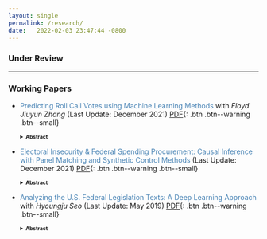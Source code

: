 ```yaml
---
layout: single
permalink: /research/
date:   2022-02-03 23:47:44 -0800
---
```

### Under Review

----------------
### Working Papers
+ <span style = "color: steelblue"> Predicting Roll Call Votes using Machine Learning Methods</span> with *Floyd Jiuyun Zhang* (Last Update: December 2021) [PDF](/about/files/MachineLearning_2021.pdf){: .btn .btn--warning .btn--small}
    <details><summary style="font-size:75%;"><b>Abstract</b></summary>
    <blockquote style="font-size:75%;"> We present an approach for predicting roll-call votes in the U.S. Congress, using bill text word embedding as well as bill and Congress member characteristics as inputs. Various prediction models are implemented, tested and finally combined using ensemble stacking. Our methods yield higher accuracy than existing methods, especially for newly elected members of Congress.
    </blockquote>
    </details>

+ <span style = "color: steelblue"> Electoral Insecurity & Federal Spending Procurement: Causal Inference with Panel Matching and Synthetic Control Methods </span> (Last Update: December 2021) [PDF](/about/files/SyntheticControl_2021.pdf){: .btn .btn--warning .btn--small}
    <details><summary style="font-size:75%;"><b>Abstract</b></summary>
    <blockquote style="font-size:75%;"> How do legislators respond, if at all, to changes in their electoral prospects? Most existing studies adopt a difference-in-differences design that exploits redistricting as an exogenous shock to estimate the causal effect of electoral insecurity on legislators’ federal spending procurement for their districts. This project employs matching and synthetic control methods that produce more comparable counterfactuals to derive the causal estimate of interest. Nearly all matching and SC methods yield improved covariate balance. In addition, these methods return mostly null results while the conventional difference-in-differences method returns statistically significant results, which suggests the importance of ensuring comparability of treatment and control groups. Finally, a negative outcome analysis is conducted to compare the performance of different synthetic control methods.
    </blockquote>
    </details>

+ <span style = "color: steelblue"> Analyzing the U.S. Federal Legislation Texts: A Deep Learning Approach </span> with *Hyoungju Seo* (Last Update: May 2019) [PDF](/about/files/DeepLearning_2019.pdf){: .btn .btn--warning .btn--small}
    <details><summary style="font-size:75%;"><b>Abstract</b></summary>
    <blockquote style="font-size:75%;"> This paper analyzes the U.S. federal bill preamble texts from 1973 to 2018 using various embedding and supervised classification methods to gauge the degree of partisanship among bills. In addition to nine different baseline methods from the literature, we develop and implement a CNN-LSTM architecture with a characterbased word embedding model. We find that word-based embedding methods outperform  character-based ones and that a single-layer LSTM outperforms all other architectures tested. Comparing the prediction accuracy over time reveals a (small) positive correlation with individual legislators’ ideological data, suggesting a comparatively lower degree of partisan divide in bill preamble language. Finally, applying the trained LSTM model to a separate political ideology dataset shows a moderate degree of transferability.
    </blockquote>
    </details>
